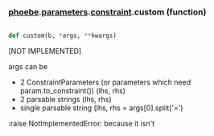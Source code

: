### [phoebe](phoebe.md).[parameters](phoebe.parameters.md).[constraint](phoebe.parameters.constraint.md).custom (function)


```py

def custom(b, *args, **kwargs)

```



[NOT IMPLEMENTED]

args can be
- 2 ConstraintParameters (or parameters which need param.to_constraint()) (lhs, rhs)
- 2 parsable strings (lhs, rhs)
- single parsable string (lhs, rhs = args[0].split('=')

:raise NotImplementedError: because it isn't

